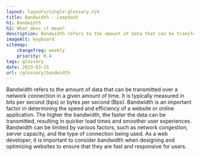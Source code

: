 ```yaml
--- 
layout: layouts/single-glossary.njk
title: Bandwidth - Loopdash
h1: Bandwidth
h2: What does it mean?
description: Bandwidth refers to the amount of data that can be transferred between a website and its visitors, and is an important consideration for WordPress developers when choosing a hosting provider.
imageAlt: keyboard
sitemap:
	changefreq: weekly
	priority: 0.4
tags: glossary
date: 2023-03-15
url: /glossary/bandwidth
---
```


Bandwidth refers to the amount of data that can be transmitted over a network connection in a given amount of time. It is typically measured in bits per second (bps) or bytes per second (Bps). Bandwidth is an important factor in determining the speed and efficiency of a website or online application. The higher the bandwidth, the faster the data can be transmitted, resulting in quicker load times and smoother user experiences. Bandwidth can be limited by various factors, such as network congestion, server capacity, and the type of connection being used. As a web developer, it is important to consider bandwidth when designing and optimizing websites to ensure that they are fast and responsive for users.
